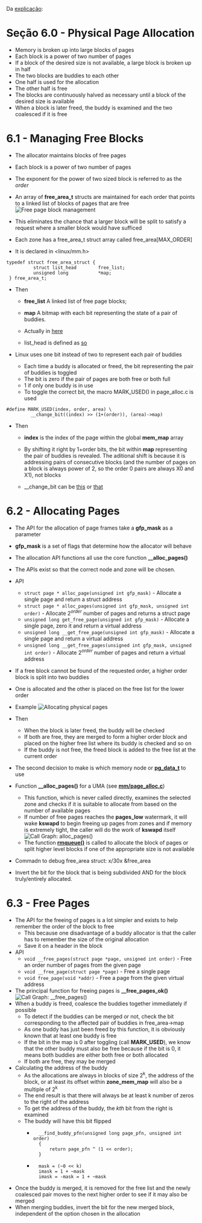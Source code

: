 Da [explicação](https://www.kernel.org/doc/gorman/html/understand/understand009.html):

# Seção 6.0 - Physical Page Allocation

- Memory is broken up into large blocks of pages
- Each block is a power of two number of pages
- If a block of the desired size is not available, a large block is broken up in half
- The two blocks are buddies to each other
- One half is used for the allocation
- The other half is free
- The blocks are continuously halved as necessary until a block of the desired size is available
- When a block is later freed, the buddy is examined and the two coalesced if it is free

# 6.1 - Managing Free Blocks

- The allocator maintains blocks of free pages
- Each block is a power of two number of pages
- The exponent for the power of two sized block is referred to as the _order_
- An array of **free_area_t** structs are maintained for each order that points to a linked list of blocks of pages that are free
![Free page block management](https://www.kernel.org/doc/gorman/html/understand/understand-html029.png)

- This eliminates the chance that a larger block will be split to satisfy a request where a smaller block would have sufficed

- Each zone has a free_area_t struct array called free_area[MAX_ORDER]
- It is declared in <linux/mm.h>
```
typedef struct free_area_struct {
          struct list_head        free_list;
          unsigned long           *map;
 } free_area_t;
```
- Then
    - **free_list** A linked list of free page blocks;
    - **map** A bitmap with each bit representing the state of a pair of buddies.

    - Actually in [here](https://elixir.bootlin.com/linux/latest/source/include/linux/mmzone.h)
    - list_head is defined as [so](https://elixir.bootlin.com/linux/latest/source/include/linux/types.h)

- Linux uses one bit instead of two to represent each pair of buddies
    - Each time a buddy is allocated or freed, the bit representing the pair of buddies is toggled
    - The bit is zero if the pair of pages are both free or both full
    - 1 if only one buddy is in use
    - To toggle the correct bit, the macro MARK_USED() in page_alloc.c is used
```
#define MARK_USED(index, order, area) \
         __change_bit((index) >> (1+(order)), (area)->map)
```
- Then
    - **index** is the index of the page within the global **mem_map** array
    - By shifting it right by 1+order bits, the bit within **map** representing the pair of buddies is revealed. The aditional shift is because it is addressing pairs of consecutive blocks (and the number of pages on a block is always power of 2, so the order 0 pairs are always X0 and X1), not blocks

    - __change_bit can be [this](https://elixir.bootlin.com/linux/v4.19.154/source/include/asm-generic/bitops/non-atomic.h#L41) or [that](https://github.com/torvalds/linux/blob/master/arch/alpha/include/asm/bitops.h#L122)

# 6.2 - Allocating Pages

- The API for the allocation of page frames take a **gfp_mask** as a parameter
- **gfp_mask** is a set of flags that determine how the allocator will behave
- The allocation API functions all use the core function **__alloc_pages()**
- The APIs exist so that the correct node and zone will be chosen.
- API
    - `struct page * alloc_page(unsigned int gfp_mask)` - Allocate a single page and return a struct address
    - `struct page * alloc_pages(unsigned int gfp_mask, unsigned int order)` - Allocate 2<sup>*order*</sup> number of pages and returns a struct page
    - `unsigned long get_free_page(unsigned int gfp_mask)` - Allocate a single page, zero it and return a virtual address
    - `unsigned long __get_free_page(unsigned int gfp_mask)` - Allocate a single page and return a virtual address
    - `unsigned long __get_free_pages(unsigned int gfp_mask, unsigned int order)` - Allocate 2<sup>*order*</sup> number of pages and return a virtual address
- If a free block cannot be found of the requested order, a higher order block is split into two buddies
- One is allocated and the other is placed on the free list for the lower order
- Example
![Allocating physical pages](https://www.kernel.org/doc/gorman/html/understand/understand-html030.png)
- Then
    - When the block is later freed, the buddy will be checked
    - If both are free, they are merged to form a higher order block and placed on the higher free list where its buddy is checked and so on
    - If the buddy is not free, the freed block is added to the free list at the current order

- The second decision to make is which memory node or [**pg_data_t**](https://elixir.bootlin.com/linux/latest/source/include/linux/mmzone.h#L1374) to use
- Function **__alloc_pages()** for a UMA (see [**mm/page_alloc.c**](https://github.com/torvalds/linux/blob/master/mm/page_alloc.c#L4441))
    - This function, which is never called directly, examines the selected zone and checks if it is suitable to allocate from based on the number of available pages
    - If number of free pages reaches the **pages_low** watermark, it will wake **kswapd** to begin freeing up pages from zones and if memory is extremely tight, the caller will do the work of **kswapd** itself
    ![Call Graph: **alloc_pages()**](https://www.kernel.org/doc/gorman/html/understand/understand-html031.png)
    - The function [**rmqueue()**](https://github.com/torvalds/linux/blob/master/mm/page_alloc.c#L2807) is called to allocate the block of pages or split higher level blocks if one of the appropriate size is not available

- Commadn to debug free_area struct: x/30x &free_area
- Invert the bit for the block that is being subdivided AND for the block truly/entirely allocated.

# 6.3 - Free Pages

- The API for the freeing of pages is a lot simpler and exists to help remember the order of the block to free
    - This because one disadvantage of a buddy allocator is that the caller has to remember the size of the original allocation
    - Save it on a header in the block
- API
    - `void __free_pages(struct page *page, unsigned int order)` - Free an order number of pages from the given page
    - `void __free_page(struct page *page)` - Free a single page
    - `void free_page(void *addr)` - Free a page from the given virtual address
- The principal function for freeing pages is **__free_pages_ok()**
![Call Graph: __free_pages()](https://www.kernel.org/doc/gorman/html/understand/understand-html032.png)
- When a buddy is freed, coalesce the buddies together immediately if possible
    - To detect if the buddies can be merged or not, check the bit corresponding to the affected pair of buddies in free_area→map
    - As one buddy has just been freed by this function, it is obviously known that at least one buddy is free
    - If the bit in the map is 0 after toggling (call **MARK_USED**), we know that the other buddy must also be free because if the bit is 0, it means both buddies are either both free or both allocated
    - If both are free, they may be merged
- Calculating the address of the buddy
    - As the allocations are always in blocks of size 2<sup>k</sup>, the address of the block, or at least its offset within **zone_mem_map** will also be a multiple of 2<sup>k</sup>
    - The end result is that there will always be at least k number of zeros to the right of the address
    - To get the address of the buddy, the *kth* bit from the right is examined
    - The buddy will have this bit flipped
        - ```
            __find_buddy_pfn(unsigned long page_pfn, unsigned int order)
            {
	            return page_pfn ^ (1 << order);
            }
    	- ```
        	mask = (~0 << k) 
        	imask = 1 + ~mask
        	imask = -mask = 1 + ~mask
       		```
- Once the buddy is merged, it is removed for the free list and the newly coalesced pair moves to the next higher order to see if it may also be merged
- When merging buddies, invert the bit for the new merged block, independent of the option chosen in the allocation

